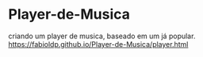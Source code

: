 # Player-de-Musica
criando um player de musica, baseado em um já popular.
https://fabioldp.github.io/Player-de-Musica/player.html
